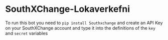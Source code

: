 # SouthXChange-Lokaverkefni

To run this bot you need to `pip install Southxchange` and create an API Key on your SouthXChange account and type it into the definitions of the `key` and `secret` variables
